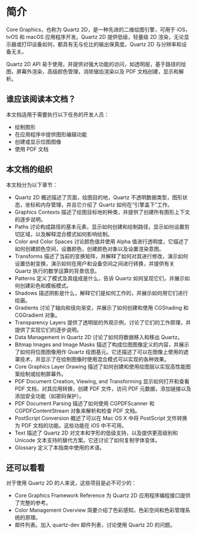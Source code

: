 # 简介

Core Graphics，也称为 Quartz 2D，是一种先进的二维绘图引擎，可用于 iOS，tvOS 和 macOS 应用程序开发。Quartz 2D 提供低级，轻量级 2D 渲染，无论显示器或打印设备如何，都具有无与伦比的输出保真度。Quartz 2D 与分辨率和设备无关。

Quartz 2D API 易于使用，并提供对强大功能的访问，如透明层，基于路径的绘图，屏幕外渲染，高级颜色管理，消除锯齿渲染以及 PDF 文档创建，显示和解析。

## 谁应该阅读本文档？

本文档适用于需要执行以下任务的开发人员：

- 绘制图形
- 在应用程序中提供图形编辑功能
- 创建或显示位图图像
- 使用 PDF 文档

## 本文档的组织

本文档分为以下章节：

- Quartz 2D 概述描述了页面，绘图目的地，Quartz 不透明数据类型，图形状态，坐标和内存管理，并且它介绍了 Quartz 如何在“引擎盖下”工作。
- Graphics Contexts 描述了绘图目标地的种类，并提供了创建所有图形上下文的逐步说明。
- Paths 讨论构成路径的基本元素，显示如何创建和绘制路径，显示如何设置剪切区域，以及解释混合模式如何影响绘制。
- Color and Color Spaces 讨论颜色值并使用 Alpha 值进行透明度，它描述了如何创建颜色空间，设置颜色，创建颜色对象以及设置渲染意图。
- Transforms 描述了当前的变换矩阵，并解释了如何对其进行修改，演示如何设置仿射变换，演示如何在用户和设备空间之间进行转换，并提供有关 Quartz 执行的数学运算的背景信息。
- Patterns 定义了模式及其组成是什么，告诉 Quartz 如何呈现它们，并展示如何创建彩色和模板模式。
- Shadows 描述阴影是什么，解释它们是如何工作的，并展示如何用它们进行绘画。
- Gradients 讨论了轴向和径向渐变，并展示了如何创建和使用 CGShading 和 CGGradient 对象。
- Transparency Layers 提供了透明层的外观示例，讨论了它们的工作原理，并提供了实现它们的逐步说明。
- Data Management in Quartz 2D 讨论了如何将数据移入和移出 Quartz。
- Bitmap Images and Image Masks 描述了构成位图图像定义的内容，并展示了如何将位图图像用作 Quartz 绘图基元。它还描述了可以在图像上使用的遮罩技术，并显示了在绘制图像时使用混合模式可以实现的各种效果。
- Core Graphics Layer Drawing 描述了如何创建和使用绘图层以实现高性能图案绘制或绘制屏幕外。
- PDF Document Creation, Viewing, and Transforming 显示如何打开和查看 PDF 文档，对其应用转换，创建 PDF 文件，访问 PDF 元数据，添加链接以及添加安全功能（如密码保护）。
- PDF Document Parsing 描述了如何使用 CGPDFScanner 和 CGPDFContentStream 对象来解析和检查 PDF 文档。
- PostScript Conversion 概述了可以在 Mac OS X 中将 PostScript 文件转换为 PDF 文档的功能。这些功能在 iOS 中不可用。
- Text 描述了 Quartz 2D 对文本和字形的低级支持，以及提供更高级别和 Unicode 文本支持的替代方案。它还讨论了如何复制字体变体。
- Glossary 定义了本指南中使用的术语。

## 还可以看看

对于使用 Quartz 2D 的人来说，这些项目是必不可少的：

- Core Graphics Framework Reference 为 Quartz 2D 应用程序编程接口提供了完整的参考。
- Color Management Overview 简要介绍了色彩感知，色彩空间和色彩管理系统的原理。
- 邮件列表。加入 quartz-dev 邮件列表，讨论使用 Quartz 2D 的问题。